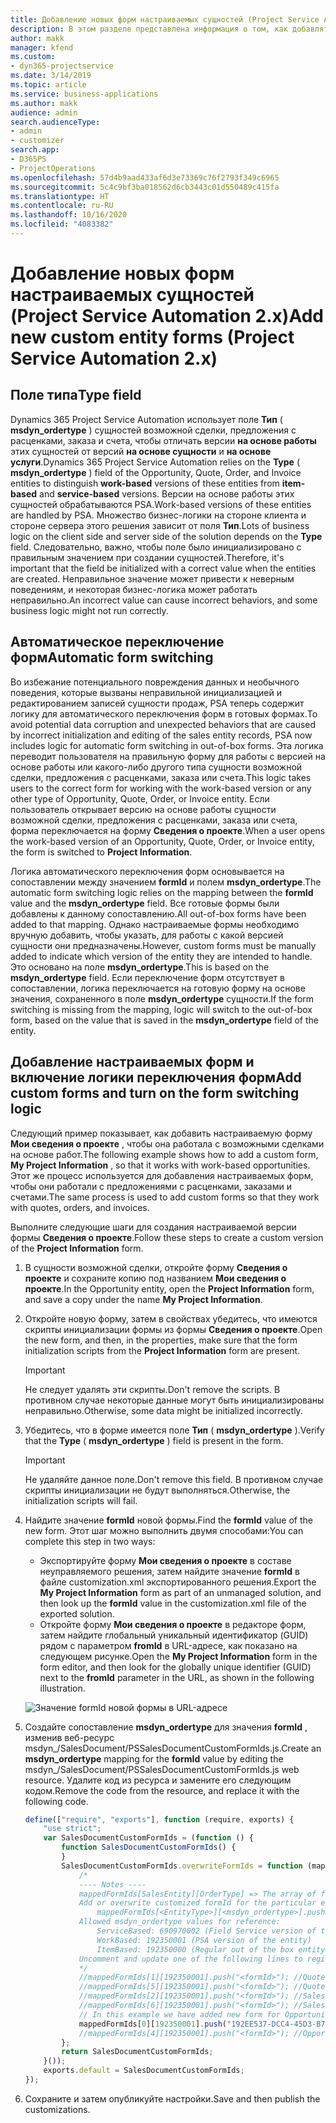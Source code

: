 ```yaml
---
title: Добавление новых форм настраиваемых сущностей (Project Service Automation 2.x)
description: В этом разделе представлена информация о том, как добавлять формы пользовательской сущности для возможных сделок, предложений с расценками, заказов или счетов в Dynamics 365 Project Service Automation 2.x.
author: makk
manager: kfend
ms.custom:
- dyn365-projectservice
ms.date: 3/14/2019
ms.topic: article
ms.service: business-applications
ms.author: makk
audience: admin
search.audienceType:
- admin
- customizer
search.app:
- D365PS
- ProjectOperations
ms.openlocfilehash: 57d4b9aad433af6d3e73369c76f2793f349c6965
ms.sourcegitcommit: 5c4c9bf3ba018562d6cb3443c01d550489c415fa
ms.translationtype: HT
ms.contentlocale: ru-RU
ms.lasthandoff: 10/16/2020
ms.locfileid: "4083382"
---
```

# <a name="add-new-custom-entity-forms-project-service-automation-2x"></a><span data-ttu-id="d32cf-103">Добавление новых форм настраиваемых сущностей (Project Service Automation 2.x)</span><span class="sxs-lookup"><span data-stu-id="d32cf-103">Add new custom entity forms (Project Service Automation 2.x)</span></span>

## <a name="type-field"></a><span data-ttu-id="d32cf-104">Поле типа</span><span class="sxs-lookup"><span data-stu-id="d32cf-104">Type field</span></span> 

<span data-ttu-id="d32cf-105">Dynamics 365 Project Service Automation использует поле **Тип** ( **msdyn\_ordertype** ) сущностей возможной сделки, предложения с расценками, заказа и счета, чтобы отличать версии **на основе работы** этих сущностей от версий **на основе сущности** и **на основе услуги**.</span><span class="sxs-lookup"><span data-stu-id="d32cf-105">Dynamics 365 Project Service Automation relies on the **Type** ( **msdyn\_ordertype** ) field of the Opportunity, Quote, Order, and Invoice entities to distinguish **work-based** versions of these entities from **item-based** and **service-based** versions.</span></span> <span data-ttu-id="d32cf-106">Версии на основе работы этих сущностей обрабатываются PSA.</span><span class="sxs-lookup"><span data-stu-id="d32cf-106">Work-based versions of these entities are handled by PSA.</span></span> <span data-ttu-id="d32cf-107">Множество бизнес-логики на стороне клиента и стороне сервера этого решения зависит от поля **Тип**.</span><span class="sxs-lookup"><span data-stu-id="d32cf-107">Lots of business logic on the client side and server side of the solution depends on the **Type** field.</span></span> <span data-ttu-id="d32cf-108">Следовательно, важно, чтобы поле было инициализировано с правильным значением при создании сущностей.</span><span class="sxs-lookup"><span data-stu-id="d32cf-108">Therefore, it's important that the field be initialized with a correct value when the entities are created.</span></span> <span data-ttu-id="d32cf-109">Неправильное значение может привести к неверным поведениям, и некоторая бизнес-логика может работать неправильно.</span><span class="sxs-lookup"><span data-stu-id="d32cf-109">An incorrect value can cause incorrect behaviors, and some business logic might not run correctly.</span></span>

## <a name="automatic-form-switching"></a><span data-ttu-id="d32cf-110">Автоматическое переключение форм</span><span class="sxs-lookup"><span data-stu-id="d32cf-110">Automatic form switching</span></span>

<span data-ttu-id="d32cf-111">Во избежание потенциального повреждения данных и необычного поведения, которые вызваны неправильной инициализацией и редактированием записей сущности продаж, PSA теперь содержит логику для автоматического переключения форм в готовых формах.</span><span class="sxs-lookup"><span data-stu-id="d32cf-111">To avoid potential data corruption and unexpected behaviors that are caused by incorrect initialization and editing of the sales entity records, PSA now includes logic for automatic form switching in out-of-box forms.</span></span> <span data-ttu-id="d32cf-112">Эта логика переводит пользователя на правильную форму для работы с версией на основе работы или какого-либо другого типа сущности возможной сделки, предложения с расценками, заказа или счета.</span><span class="sxs-lookup"><span data-stu-id="d32cf-112">This logic takes users to the correct form for working with the work-based version or any other type of Opportunity, Quote, Order, or Invoice entity.</span></span> <span data-ttu-id="d32cf-113">Если пользователь открывает версию на основе работы сущности возможной сделки, предложения с расценками, заказа или счета, форма переключается на форму **Сведения о проекте**.</span><span class="sxs-lookup"><span data-stu-id="d32cf-113">When a user opens the work-based version of an Opportunity, Quote, Order, or Invoice entity, the form is switched to **Project Information**.</span></span>

<span data-ttu-id="d32cf-114">Логика автоматического переключения форм основывается на сопоставлении между значением **formId** и полем **msdyn\_ordertype**.</span><span class="sxs-lookup"><span data-stu-id="d32cf-114">The automatic form switching logic relies on the mapping between the **formId** value and the **msdyn\_ordertype** field.</span></span> <span data-ttu-id="d32cf-115">Все готовые формы были добавлены к данному сопоставлению.</span><span class="sxs-lookup"><span data-stu-id="d32cf-115">All out-of-box forms have been added to that mapping.</span></span> <span data-ttu-id="d32cf-116">Однако настраиваемые формы необходимо вручную добавить, чтобы указать, для работы с какой версией сущности они предназначены.</span><span class="sxs-lookup"><span data-stu-id="d32cf-116">However, custom forms must be manually added to indicate which version of the entity they are intended to handle.</span></span> <span data-ttu-id="d32cf-117">Это основано на поле **msdyn\_ordertype**.</span><span class="sxs-lookup"><span data-stu-id="d32cf-117">This is based on the **msdyn\_ordertype** field.</span></span> <span data-ttu-id="d32cf-118">Если переключение форм отсутствует в сопоставлении, логика переключается на готовую форму на основе значения, сохраненного в поле **msdyn\_ordertype** сущности.</span><span class="sxs-lookup"><span data-stu-id="d32cf-118">If the form switching is missing from the mapping, logic will switch to the out-of-box form, based on the value that is saved in the **msdyn\_ordertype** field of the entity.</span></span>

## <a name="add-custom-forms-and-turn-on-the-form-switching-logic"></a><span data-ttu-id="d32cf-119">Добавление настраиваемых форм и включение логики переключения форм</span><span class="sxs-lookup"><span data-stu-id="d32cf-119">Add custom forms and turn on the form switching logic</span></span>

<span data-ttu-id="d32cf-120">Следующий пример показывает, как добавить настраиваемую форму **Мои сведения о проекте** , чтобы она работала с возможными сделками на основе работ.</span><span class="sxs-lookup"><span data-stu-id="d32cf-120">The following example shows how to add a custom form, **My Project Information** , so that it works with work-based opportunities.</span></span> <span data-ttu-id="d32cf-121">Этот же процесс используется для добавления настраиваемых форм, чтобы они работали с предложениями с расценками, заказами и счетами.</span><span class="sxs-lookup"><span data-stu-id="d32cf-121">The same process is used to add custom forms so that they work with quotes, orders, and invoices.</span></span>

<span data-ttu-id="d32cf-122">Выполните следующие шаги для создания настраиваемой версии формы **Сведения о проекте**.</span><span class="sxs-lookup"><span data-stu-id="d32cf-122">Follow these steps to create a custom version of the **Project Information** form.</span></span>

1. <span data-ttu-id="d32cf-123">В сущности возможной сделки, откройте форму **Сведения о проекте** и сохраните копию под названием **Мои сведения о проекте**.</span><span class="sxs-lookup"><span data-stu-id="d32cf-123">In the Opportunity entity, open the **Project Information** form, and save a copy under the name **My Project Information**.</span></span>
2. <span data-ttu-id="d32cf-124">Откройте новую форму, затем в свойствах убедитесь, что имеются скрипты инициализации формы из формы **Сведения о проекте**.</span><span class="sxs-lookup"><span data-stu-id="d32cf-124">Open the new form, and then, in the properties, make sure that the form initialization scripts from the **Project Information** form are present.</span></span> 

    > [!IMPORTANT]
    > <span data-ttu-id="d32cf-125">Не следует удалять эти скрипты.</span><span class="sxs-lookup"><span data-stu-id="d32cf-125">Don't remove the scripts.</span></span> <span data-ttu-id="d32cf-126">В противном случае некоторые данные могут быть инициализированы неправильно.</span><span class="sxs-lookup"><span data-stu-id="d32cf-126">Otherwise, some data might be initialized incorrectly.</span></span>

3. <span data-ttu-id="d32cf-127">Убедитесь, что в форме имеется поле **Тип** ( **msdyn\_ordertype** ).</span><span class="sxs-lookup"><span data-stu-id="d32cf-127">Verify that the **Type** ( **msdyn\_ordertype** ) field is present in the form.</span></span> 

    > [!IMPORTANT]
    > <span data-ttu-id="d32cf-128">Не удаляйте данное поле.</span><span class="sxs-lookup"><span data-stu-id="d32cf-128">Don't remove this field.</span></span> <span data-ttu-id="d32cf-129">В противном случае скрипты инициализации не будут выполняться.</span><span class="sxs-lookup"><span data-stu-id="d32cf-129">Otherwise, the initialization scripts will fail.</span></span>

4. <span data-ttu-id="d32cf-130">Найдите значение **formId** новой формы.</span><span class="sxs-lookup"><span data-stu-id="d32cf-130">Find the **formId** value of the new form.</span></span> <span data-ttu-id="d32cf-131">Этот шаг можно выполнить двумя способами:</span><span class="sxs-lookup"><span data-stu-id="d32cf-131">You can complete this step in two ways:</span></span>

    - <span data-ttu-id="d32cf-132">Экспортируйте форму **Мои сведения о проекте** в составе неуправляемого решения, затем найдите значение **formId** в файле customization.xml экспортированного решения.</span><span class="sxs-lookup"><span data-stu-id="d32cf-132">Export the **My Project Information** form as part of an unmanaged solution, and then look up the **formId** value in the customization.xml file of the exported solution.</span></span>
    - <span data-ttu-id="d32cf-133">Откройте форму **Мои сведения о проекте** в редакторе форм, затем найдите глобальный уникальный идентификатор (GUID) рядом с параметром **fromId** в URL-адресе, как показано на следующем рисунке.</span><span class="sxs-lookup"><span data-stu-id="d32cf-133">Open the **My Project Information** form in the form editor, and then look for the globally unique identifier (GUID) next to the **fromId** parameter in the URL, as shown in the following illustration.</span></span>

    ![Значение formId новой формы в URL-адресе](media/how-to-add-custom-forms-in-v2.0.png)

5. <span data-ttu-id="d32cf-135">Создайте сопоставление **msdyn\_ordertype** для значения **formId** , изменив веб-ресурс msdyn\_/SalesDocument/PSSalesDocumentCustomFormIds.js.</span><span class="sxs-lookup"><span data-stu-id="d32cf-135">Create an **msdyn\_ordertype** mapping for the **formId** value by editing the msdyn\_/SalesDocument/PSSalesDocumentCustomFormIds.js web resource.</span></span> <span data-ttu-id="d32cf-136">Удалите код из ресурса и замените его следующим кодом.</span><span class="sxs-lookup"><span data-stu-id="d32cf-136">Remove the code from the resource, and replace it with the following code.</span></span>

    ```javascript
    define(["require", "exports"], function (require, exports) {
        "use strict";
        var SalesDocumentCustomFormIds = (function () {
            function SalesDocumentCustomFormIds() {
            }
            SalesDocumentCustomFormIds.overwriteFormIds = function (mappedFormIds) {
                /*
                ---- Notes ----
                mappedFormIds[SalesEntity][OrderType] => The array of forms IDs that support particular entity and order type
                Add or overwrite customized formId for the particular entity and order type by calling:
                    mappedFormIds[<EntityType>][<msdyn_ordertype>].push("<formId>");
                Allowed msdyn_ordertype values for reference:
                    ServiceBased: 690970002 (Field Service version of the entity)
                    WorkBased: 192350001 (PSA version of the entity)
                    ItemBased: 192350000 (Regular out of the box entity)
                Uncomment and update one of the following lines to register custom PSA form for required entity:
                */      
                //mappedFormIds[1][192350001].push("<formId>"); //Quote
                //mappedFormIds[5][192350001].push("<formId>"); //Quote Line
                //mappedFormIds[2][192350001].push("<formId>"); //Sales Order
                //mappedFormIds[6][192350001].push("<formId>"); //Sales Order Line
                // In this example we have added new form for Opportunity
                mappedFormIds[0][192350001].push("192EE537-DCC4-45D3-B7AF-EA694B9113D2"); //Opportunity
                //mappedFormIds[4][192350001].push("<formId>"); //Opportunity Line
            };
            return SalesDocumentCustomFormIds;
        }());
        exports.default = SalesDocumentCustomFormIds;
    });
    ```

6. <span data-ttu-id="d32cf-137">Сохраните и затем опубликуйте настройки.</span><span class="sxs-lookup"><span data-stu-id="d32cf-137">Save and then publish the customizations.</span></span>
